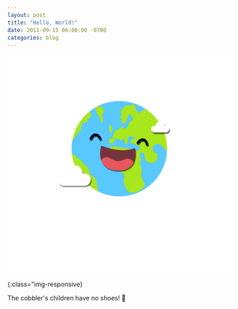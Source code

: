 ```yaml
---
layout: post
title: "Hello, World!"
date: 2011-09-15 06:00:00 -0700
categories: blog
---
```


![Hello World](/assets/img/hello_world.png){:class="img-responsive}

The cobbler's children have no shoes! 👟